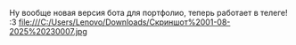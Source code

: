 Ну вообще новая версия бота для портфолио, теперь работает в телеге!  
:3
<file:///C:/Users/Lenovo/Downloads/Скриншот%2001-08-2025%20230007.jpg>
